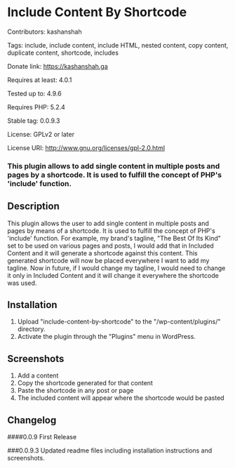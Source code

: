 # Include Content By Shortcode 
Contributors: kashanshah

Tags: include, include content, include HTML, nested content, copy content, duplicate content, shortcode, includes

Donate link: https://kashanshah.ga

Requires at least: 4.0.1

Tested up to: 4.9.6

Requires PHP: 5.2.4

Stable tag: 0.0.9.3

License: GPLv2 or later

License URI: http://www.gnu.org/licenses/gpl-2.0.html

### This plugin allows to add single content in multiple posts and pages by a shortcode. It is used to fulfill the concept of PHP's 'include' function.

## Description
This plugin allows the user to add single content in multiple posts and pages by means of a shortcode. It is used to fulfill the concept of PHP\'s \'include\' function. 
For example, my brand\'s tagline, \"The Best Of Its Kind\" set to be used on various pages and posts, I would add that in Included Content and it will generate a shortcode against this content. This generated shortcode will now be placed everywhere I want to add my tagline. Now in future, if I would change my tagline, I would need to change it only in Included Content and it will change it everywhere the shortcode was used.

## Installation
1. Upload "include-content-by-shortcode" to the "/wp-content/plugins/" directory.
2. Activate the plugin through the "Plugins" menu in WordPress.

## Screenshots
1. Add a content
2. Copy the shortcode generated for that content
3. Paste the shortcode in any post or page
3. The included content will appear where the shortcode would be pasted

## Changelog
####0.0.9
First Release

###0.0.9.3
Updated readme files including installation instructions and screenshots.